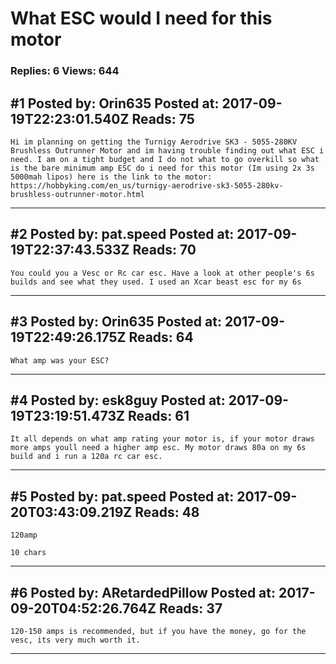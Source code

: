 # What ESC would I need for this motor

### Replies: 6 Views: 644

## \#1 Posted by: Orin635 Posted at: 2017-09-19T22:23:01.540Z Reads: 75

```
Hi im planning on getting the Turnigy Aerodrive SK3 - 5055-280KV Brushless Outrunner Motor and im having trouble finding out what ESC i need. I am on a tight budget and I do not what to go overkill so what is the bare minimum amp ESC do i need for this motor (Im using 2x 3s 5000mah lipos) here is the link to the motor: https://hobbyking.com/en_us/turnigy-aerodrive-sk3-5055-280kv-brushless-outrunner-motor.html
```

---
## \#2 Posted by: pat.speed Posted at: 2017-09-19T22:37:43.533Z Reads: 70

```
You could you a Vesc or Rc car esc. Have a look at other people's 6s builds and see what they used. I used an Xcar beast esc for my 6s
```

---
## \#3 Posted by: Orin635 Posted at: 2017-09-19T22:49:26.175Z Reads: 64

```
What amp was your ESC?
```

---
## \#4 Posted by: esk8guy Posted at: 2017-09-19T23:19:51.473Z Reads: 61

```
It all depends on what amp rating your motor is, if your motor draws more amps youll need a higher amp esc. My motor draws 80a on my 6s build and i run a 120a rc car esc.
```

---
## \#5 Posted by: pat.speed Posted at: 2017-09-20T03:43:09.219Z Reads: 48

```
120amp 

10 chars
```

---
## \#6 Posted by: ARetardedPillow Posted at: 2017-09-20T04:52:26.764Z Reads: 37

```
120-150 amps is recommended, but if you have the money, go for the vesc, its very much worth it.
```

---
